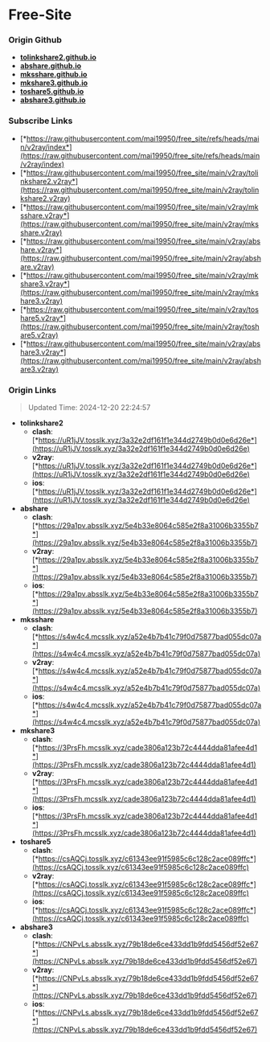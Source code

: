 # Free-Site

### Origin Github

- [**tolinkshare2.github.io**](https://github.com/tolinkshare2/tolinkshare2.github.io)
- [**abshare.github.io**](https://github.com/abshare/abshare.github.io)
- [**mksshare.github.io**](https://github.com/mksshare/mksshare.github.io)
- [**mkshare3.github.io**](https://github.com/mkshare3/mkshare3.github.io)
- [**toshare5.github.io**](https://github.com/toshare5/toshare5.github.io)
- [**abshare3.github.io**](https://github.com/abshare3/abshare3.github.io)

### Subscribe Links

- [*https://raw.githubusercontent.com/mai19950/free_site/refs/heads/main/v2ray/index*](https://raw.githubusercontent.com/mai19950/free_site/refs/heads/main/v2ray/index)
- [*https://raw.githubusercontent.com/mai19950/free_site/main/v2ray/tolinkshare2.v2ray*](https://raw.githubusercontent.com/mai19950/free_site/main/v2ray/tolinkshare2.v2ray)
- [*https://raw.githubusercontent.com/mai19950/free_site/main/v2ray/mksshare.v2ray*](https://raw.githubusercontent.com/mai19950/free_site/main/v2ray/mksshare.v2ray)
- [*https://raw.githubusercontent.com/mai19950/free_site/main/v2ray/abshare.v2ray*](https://raw.githubusercontent.com/mai19950/free_site/main/v2ray/abshare.v2ray)
- [*https://raw.githubusercontent.com/mai19950/free_site/main/v2ray/mkshare3.v2ray*](https://raw.githubusercontent.com/mai19950/free_site/main/v2ray/mkshare3.v2ray)
- [*https://raw.githubusercontent.com/mai19950/free_site/main/v2ray/toshare5.v2ray*](https://raw.githubusercontent.com/mai19950/free_site/main/v2ray/toshare5.v2ray)
- [*https://raw.githubusercontent.com/mai19950/free_site/main/v2ray/abshare3.v2ray*](https://raw.githubusercontent.com/mai19950/free_site/main/v2ray/abshare3.v2ray)

### Origin Links

> Updated Time: 2024-12-20 22:24:57

- **tolinkshare2**
  - **clash**: [*https://uR1jJV.tosslk.xyz/3a32e2df161f1e344d2749b0d0e6d26e*](https://uR1jJV.tosslk.xyz/3a32e2df161f1e344d2749b0d0e6d26e)
  - **v2ray**: [*https://uR1jJV.tosslk.xyz/3a32e2df161f1e344d2749b0d0e6d26e*](https://uR1jJV.tosslk.xyz/3a32e2df161f1e344d2749b0d0e6d26e)
  - **ios**: [*https://uR1jJV.tosslk.xyz/3a32e2df161f1e344d2749b0d0e6d26e*](https://uR1jJV.tosslk.xyz/3a32e2df161f1e344d2749b0d0e6d26e)
- **abshare**
  - **clash**: [*https://29a1pv.absslk.xyz/5e4b33e8064c585e2f8a31006b3355b7*](https://29a1pv.absslk.xyz/5e4b33e8064c585e2f8a31006b3355b7)
  - **v2ray**: [*https://29a1pv.absslk.xyz/5e4b33e8064c585e2f8a31006b3355b7*](https://29a1pv.absslk.xyz/5e4b33e8064c585e2f8a31006b3355b7)
  - **ios**: [*https://29a1pv.absslk.xyz/5e4b33e8064c585e2f8a31006b3355b7*](https://29a1pv.absslk.xyz/5e4b33e8064c585e2f8a31006b3355b7)
- **mksshare**
  - **clash**: [*https://s4w4c4.mcsslk.xyz/a52e4b7b41c79f0d75877bad055dc07a*](https://s4w4c4.mcsslk.xyz/a52e4b7b41c79f0d75877bad055dc07a)
  - **v2ray**: [*https://s4w4c4.mcsslk.xyz/a52e4b7b41c79f0d75877bad055dc07a*](https://s4w4c4.mcsslk.xyz/a52e4b7b41c79f0d75877bad055dc07a)
  - **ios**: [*https://s4w4c4.mcsslk.xyz/a52e4b7b41c79f0d75877bad055dc07a*](https://s4w4c4.mcsslk.xyz/a52e4b7b41c79f0d75877bad055dc07a)
- **mkshare3**
  - **clash**: [*https://3PrsFh.mcsslk.xyz/cade3806a123b72c4444dda81afee4d1*](https://3PrsFh.mcsslk.xyz/cade3806a123b72c4444dda81afee4d1)
  - **v2ray**: [*https://3PrsFh.mcsslk.xyz/cade3806a123b72c4444dda81afee4d1*](https://3PrsFh.mcsslk.xyz/cade3806a123b72c4444dda81afee4d1)
  - **ios**: [*https://3PrsFh.mcsslk.xyz/cade3806a123b72c4444dda81afee4d1*](https://3PrsFh.mcsslk.xyz/cade3806a123b72c4444dda81afee4d1)
- **toshare5**
  - **clash**: [*https://csAQCj.tosslk.xyz/c61343ee91f5985c6c128c2ace089ffc*](https://csAQCj.tosslk.xyz/c61343ee91f5985c6c128c2ace089ffc)
  - **v2ray**: [*https://csAQCj.tosslk.xyz/c61343ee91f5985c6c128c2ace089ffc*](https://csAQCj.tosslk.xyz/c61343ee91f5985c6c128c2ace089ffc)
  - **ios**: [*https://csAQCj.tosslk.xyz/c61343ee91f5985c6c128c2ace089ffc*](https://csAQCj.tosslk.xyz/c61343ee91f5985c6c128c2ace089ffc)
- **abshare3**
  - **clash**: [*https://CNPvLs.absslk.xyz/79b18de6ce433dd1b9fdd5456df52e67*](https://CNPvLs.absslk.xyz/79b18de6ce433dd1b9fdd5456df52e67)
  - **v2ray**: [*https://CNPvLs.absslk.xyz/79b18de6ce433dd1b9fdd5456df52e67*](https://CNPvLs.absslk.xyz/79b18de6ce433dd1b9fdd5456df52e67)
  - **ios**: [*https://CNPvLs.absslk.xyz/79b18de6ce433dd1b9fdd5456df52e67*](https://CNPvLs.absslk.xyz/79b18de6ce433dd1b9fdd5456df52e67)
